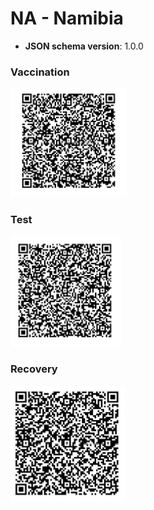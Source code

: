 # NA - Namibia

* **JSON schema version**: 1.0.0

### Vaccination

![VAC](VAC.png)

### Test

![TEST](TEST.png)

### Recovery

![REC](REC.png)